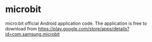 # microbit
 micro:bit official Android application code. The application is free to download from https://play.google.com/store/apps/details?id=com.samsung.microbit
